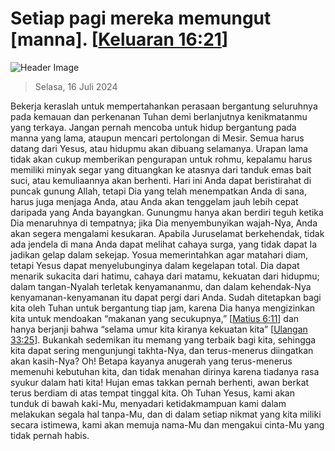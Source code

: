 
# Setiap pagi mereka memungut [manna]. [[Keluaran 16:21](http://alkitab.sabda.org/?Keluaran%2016:21)]

![Header Image](https://alkitab.app/slice/sunrise.jpg)

> Selasa, 16 Juli 2024

Bekerja keraslah untuk mempertahankan perasaan bergantung seluruhnya pada kemauan dan perkenanan Tuhan demi berlanjutnya kenikmatanmu yang terkaya. Jangan pernah mencoba untuk hidup bergantung pada manna yang lama, ataupun mencari pertolongan di Mesir. Semua harus datang dari Yesus, atau hidupmu akan dibuang selamanya. Urapan lama tidak akan cukup memberikan pengurapan untuk rohmu, kepalamu harus memiliki minyak segar yang dituangkan ke atasnya dari tanduk emas bait suci, atau kemuliaannya akan berhenti. Hari ini Anda dapat beristirahat di puncak gunung Allah, tetapi Dia yang telah menempatkan Anda di sana, harus juga menjaga Anda, atau Anda akan tenggelam jauh lebih cepat daripada yang Anda bayangkan. Gunungmu hanya akan berdiri teguh ketika Dia menaruhnya di tempatnya; jika Dia menyembunyikan wajah-Nya, Anda akan segera mengalami kesukaran. Apabila Juruselamat berkehendak, tidak ada jendela di mana Anda dapat melihat cahaya surga, yang tidak dapat Ia jadikan gelap dalam sekejap. Yosua memerintahkan agar matahari diam, tetapi Yesus dapat menyelubunginya dalam kegelapan total. Dia dapat menarik sukacita dari hatimu, cahaya dari matamu, kekuatan dari hidupmu; dalam tangan-Nyalah terletak kenyamananmu, dan dalam kehendak-Nya kenyamanan-kenyamanan itu dapat pergi dari Anda. Sudah ditetapkan bagi kita oleh Tuhan untuk bergantung tiap jam, karena Dia hanya mengizinkan kita untuk mendoakan “makanan yang secukupnya,” [[Matius 6:11](http://alkitab.sabda.org/?Matius%206:11)] dan hanya berjanji bahwa “selama umur kita kiranya kekuatan kita” [[Ulangan 33:25](http://alkitab.sabda.org/?Ulangan%2033:25)]. Bukankah sedemikan itu memang yang terbaik bagi kita, sehingga kita dapat sering mengunjungi takhta-Nya, dan terus-menerus diingatkan akan kasih-Nya? Oh! Betapa kayanya anugerah yang terus-menerus memenuhi kebutuhan kita, dan tidak menahan dirinya karena tiadanya rasa syukur dalam hati kita! Hujan emas takkan pernah berhenti, awan berkat terus berdiam di atas tempat tinggal kita. Oh Tuhan Yesus, kami akan tunduk di bawah kaki-Mu, menyadari ketidakmampuan kami dalam melakukan segala hal tanpa-Mu, dan di dalam setiap nikmat yang kita miliki secara istimewa, kami akan memuja nama-Mu dan mengakui cinta-Mu yang tidak pernah habis.
    